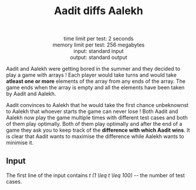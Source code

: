 <h1 align="center">Aadit diffs Aalekh</h1><br>
<p align="center">
time limit per test: 2 seconds <br>
memory limit per test: 256 megabytes <br>
input: standard input <br>
output: standard output
</p>

Aadit and Aalekh were getting bored in the summer and they decided to play a game with arrays !
Each player would take turns and would take **atleast one or more** elements of the array from any ends of the array.
The game ends when the array is empty and all the elements have been taken by Aadit and Aalekh.

Aadit convinces to Aalekh that he would take the first chance unbeknownst to Aalekh that whoever starts the game can never lose !
Both Aadit and Aalekh now play the game multiple times with different test cases and both of them play optimally.
Both of them play optimally and after the end of a game they ask you to keep track of the **difference with which Aadit wins**.
It is clear that Aadit wants to maximise the difference while Aalekh wants to minimise it.

## Input
The first line of the input contains *t (1 \leq t \leq 100)* -- the number of test cases.

